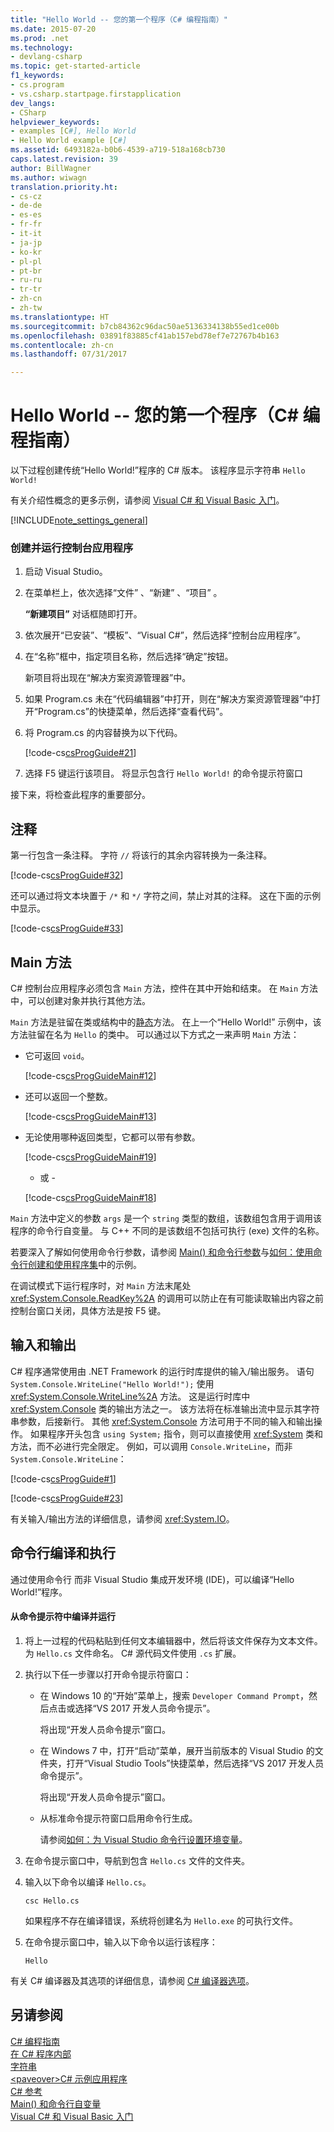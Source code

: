 ```yaml
---
title: "Hello World -- 您的第一个程序（C# 编程指南）"
ms.date: 2015-07-20
ms.prod: .net
ms.technology:
- devlang-csharp
ms.topic: get-started-article
f1_keywords:
- cs.program
- vs.csharp.startpage.firstapplication
dev_langs:
- CSharp
helpviewer_keywords:
- examples [C#], Hello World
- Hello World example [C#]
ms.assetid: 6493182a-b0b6-4539-a719-518a168cb730
caps.latest.revision: 39
author: BillWagner
ms.author: wiwagn
translation.priority.ht:
- cs-cz
- de-de
- es-es
- fr-fr
- it-it
- ja-jp
- ko-kr
- pl-pl
- pt-br
- ru-ru
- tr-tr
- zh-cn
- zh-tw
ms.translationtype: HT
ms.sourcegitcommit: b7cb84362c96dac50ae5136334138b55ed1ce00b
ms.openlocfilehash: 03891f83885cf41ab157ebd78ef7e72767b4b163
ms.contentlocale: zh-cn
ms.lasthandoff: 07/31/2017

---
```

# <a name="hello-world----your-first-program-c-programming-guide"></a>Hello World -- 您的第一个程序（C# 编程指南）
以下过程创建传统“Hello World!”程序的 C# 版本。 该程序显示字符串 `Hello World!`  
  
 有关介绍性概念的更多示例，请参阅 [Visual C# 和 Visual Basic 入门](/visualstudio/ide/getting-started-with-visual-csharp-and-visual-basic)。  
  
[!INCLUDE[note_settings_general](~/includes/note-settings-general-md.md)]  
  
### <a name="to-create-and-run-a-console-application"></a>创建并运行控制台应用程序  
  
1.  启动 Visual Studio。  
  
2.  在菜单栏上，依次选择“文件” 、“新建” 、“项目” 。  
  
     **“新建项目”** 对话框随即打开。  
  
3.  依次展开“已安装”、“模板”、“Visual C#”，然后选择“控制台应用程序”。  
  
4.  在“名称”框中，指定项目名称，然后选择“确定”按钮。  
  
     新项目将出现在“解决方案资源管理器”中。  
  
5.  如果 Program.cs 未在“代码编辑器”中打开，则在“解决方案资源管理器”中打开“Program.cs”的快捷菜单，然后选择“查看代码”。  
  
6.  将 Program.cs 的内容替换为以下代码。  
  
     [!code-cs[csProgGuide#21](../../../csharp/programming-guide/inside-a-program/codesnippet/CSharp/hello-world-your-first-program_1.cs)]  
  
7.  选择 F5 键运行该项目。 将显示包含行 `Hello World!` 的命令提示符窗口  
  
 接下来，将检查此程序的重要部分。  
  
## <a name="comments"></a>注释  
 第一行包含一条注释。 字符 `//` 将该行的其余内容转换为一条注释。  
  
 [!code-cs[csProgGuide#32](../../../csharp/programming-guide/inside-a-program/codesnippet/CSharp/hello-world-your-first-program_2.cs)]  
  
 还可以通过将文本块置于 `/*` 和 `*/` 字符之间，禁止对其的注释。 这在下面的示例中显示。  
  
 [!code-cs[csProgGuide#33](../../../csharp/programming-guide/inside-a-program/codesnippet/CSharp/hello-world-your-first-program_3.cs)]  
  
## <a name="main-method"></a>Main 方法  
 C# 控制台应用程序必须包含 `Main` 方法，控件在其中开始和结束。 在 `Main` 方法中，可以创建对象并执行其他方法。  
  
 `Main` 方法是驻留在类或结构中的[静态](../../../csharp/language-reference/keywords/static.md)方法。 在上一个“Hello World!” 示例中，该方法驻留在名为 `Hello` 的类中。 可以通过以下方式之一来声明 `Main` 方法：  
  
-   它可返回 `void`。  
  
     [!code-cs[csProgGuideMain#12](../../../csharp/programming-guide/inside-a-program/codesnippet/CSharp/hello-world-your-first-program_4.cs)]  
  
-   还可以返回一个整数。  
  
     [!code-cs[csProgGuideMain#13](../../../csharp/programming-guide/inside-a-program/codesnippet/CSharp/hello-world-your-first-program_5.cs)]  
  
-   无论使用哪种返回类型，它都可以带有参数。  
  
     [!code-cs[csProgGuideMain#19](../../../csharp/programming-guide/inside-a-program/codesnippet/CSharp/hello-world-your-first-program_6.cs)]  
  
     - 或 -  
  
     [!code-cs[csProgGuideMain#18](../../../csharp/programming-guide/inside-a-program/codesnippet/CSharp/hello-world-your-first-program_7.cs)]  
  
 `Main` 方法中定义的参数 `args` 是一个 `string` 类型的数组，该数组包含用于调用该程序的命令行自变量。 与 C++ 不同的是该数组不包括可执行 (exe) 文件的名称。  
  
 若要深入了解如何使用命令行参数，请参阅 [Main() 和命令行参数](../../../csharp/programming-guide/main-and-command-args/index.md)与[如何：使用命令行创建和使用程序集](http://msdn.microsoft.com/library/70f65026-3687-4e9c-ab79-c18b97dd8be4)中的示例。  
  
 在调试模式下运行程序时，对 `Main` 方法末尾处 <xref:System.Console.ReadKey%2A> 的调用可以防止在有可能读取输出内容之前控制台窗口关闭，具体方法是按 F5 键。  
  
## <a name="input-and-output"></a>输入和输出  
 C# 程序通常使用由 .NET Framework 的运行时库提供的输入/输出服务。 语句 `System.Console.WriteLine("Hello World!");` 使用 <xref:System.Console.WriteLine%2A> 方法。 这是运行时库中 <xref:System.Console> 类的输出方法之一。 该方法将在标准输出流中显示其字符串参数，后接新行。 其他 <xref:System.Console> 方法可用于不同的输入和输出操作。 如果程序开头包含 `using System;` 指令，则可以直接使用 <xref:System> 类和方法，而不必进行完全限定。 例如，可以调用 `Console.WriteLine`，而非 `System.Console.WriteLine`：  
  
 [!code-cs[csProgGuide#1](../../../csharp/programming-guide/inside-a-program/codesnippet/CSharp/hello-world-your-first-program_8.cs)]  
  
 [!code-cs[csProgGuide#23](../../../csharp/programming-guide/inside-a-program/codesnippet/CSharp/hello-world-your-first-program_9.cs)]  
  
 有关输入/输出方法的详细信息，请参阅 <xref:System.IO>。  
  
## <a name="command-line-compilation-and-execution"></a>命令行编译和执行  
 通过使用命令行 而非 Visual Studio 集成开发环境 (IDE)，可以编译“Hello World!”程序。  
  
#### <a name="to-compile-and-run-from-a-command-prompt"></a>从命令提示符中编译并运行  
  
1.  将上一过程的代码粘贴到任何文本编辑器中，然后将该文件保存为文本文件。 为 `Hello.cs` 文件命名。 C# 源代码文件使用 `.cs` 扩展。  
  
2.  执行以下任一步骤以打开命令提示符窗口：  
  
    -   在 Windows 10 的“开始”菜单上，搜索 `Developer Command Prompt`，然后点击或选择“VS 2017 开发人员命令提示”。  
  
         将出现“开发人员命令提示”窗口。  
  
    -   在 Windows 7 中，打开“启动”菜单，展开当前版本的 Visual Studio 的文件夹，打开“Visual Studio Tools”快捷菜单，然后选择“VS 2017 开发人员命令提示”。  
  
         将出现“开发人员命令提示”窗口。  
  
    -   从标准命令提示符窗口启用命令行生成。  
  
         请参阅[如何：为 Visual Studio 命令行设置环境变量](../../../csharp/language-reference/compiler-options/how-to-set-environment-variables-for-the-visual-studio-command-line.md)。  
  
3.  在命令提示窗口中，导航到包含 `Hello.cs` 文件的文件夹。  
  
4.  输入以下命令以编译 `Hello.cs`。  
  
     `csc Hello.cs`  
  
     如果程序不存在编译错误，系统将创建名为 `Hello.exe` 的可执行文件。  
  
5.  在命令提示窗口中，输入以下命令以运行该程序：  
  
     `Hello`  
  
 有关 C# 编译器及其选项的详细信息，请参阅 [C# 编译器选项](../../../csharp/language-reference/compiler-options/index.md)。
  
## <a name="see-also"></a>另请参阅  
 [C# 编程指南](../../../csharp/programming-guide/index.md)   
 [在 C# 程序内部](../../../csharp/programming-guide/inside-a-program/index.md)   
 [字符串](../../../csharp/programming-guide/strings/index.md)   
 [\<paveover>C# 示例应用程序](http://msdn.microsoft.com/en-us/9a9d7aaa-51d3-4224-b564-95409b0f3e15)   
 [C# 参考](../../../csharp/language-reference/index.md)   
 [Main() 和命令行自变量](../../../csharp/programming-guide/main-and-command-args/index.md)   
 [Visual C# 和 Visual Basic 入门](/visualstudio/ide/getting-started-with-visual-csharp-and-visual-basic)

